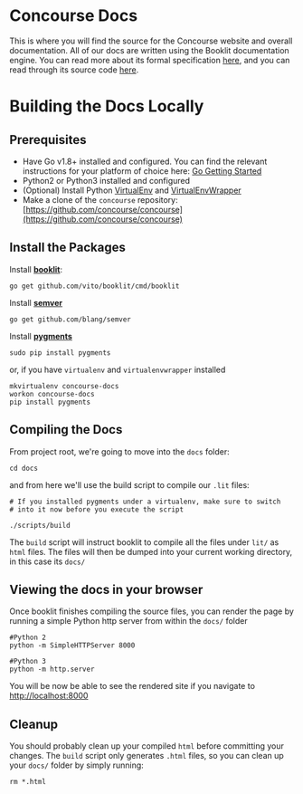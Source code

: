 # Concourse Docs
This is where you will find the source for the Concourse website and overall documentation. All of our docs are written using the Booklit documentation engine. You can read more about its formal specification [here](https://vito.github.io/booklit/), and you can read through its source code [here](https://github.com/vito/booklit). 

# Building the Docs Locally
## Prerequisites
* Have Go v1.8+ installed and configured. You can find the relevant instructions for your platform of choice here: [Go Getting Started](https://golang.org/doc/install) 
* Python2 or Python3 installed and configured
* (Optional) Install Python [VirtualEnv](https://virtualenv.pypa.io/en/stable/) and [VirtualEnvWrapper ](https://virtualenvwrapper.readthedocs.io/)
* Make a clone of the `concourse` repository: [https://github.com/concourse/concourse](https://github.com/concourse/concourse)

## Install the Packages
Install [**booklit**](https://github.com/vito/booklit): 

```
go get github.com/vito/booklit/cmd/booklit
```

Install [**semver**](https://github.com/blang/semver)

```
go get github.com/blang/semver
```

Install [**pygments**](http://pygments.org/)

```
sudo pip install pygments
```

or, if you have `virtualenv` and `virtualenvwrapper` installed

```
mkvirtualenv concourse-docs
workon concourse-docs
pip install pygments
```

## Compiling the Docs
From project root, we're going to move into the `docs` folder:

`cd docs`

and from here we'll use the build script to compile our `.lit` files:

```
# If you installed pygments under a virtualenv, make sure to switch 
# into it now before you execute the script

./scripts/build
```

The `build` script will instruct booklit to compile all the files under `lit/` as `html` files.
The files will then be dumped into your current working directory, in this case its `docs/`

## Viewing the docs in your browser
Once booklit finishes compiling the source files, you can render the page by running a simple Python http server from within the `docs/` folder

```
#Python 2
python -m SimpleHTTPServer 8000

#Python 3
python -m http.server
```

You will be now be able to see the rendered site if you navigate to [http://localhost:8000](http://localhost:8000)

## Cleanup
You should probably clean up your compiled `html` before committing your changes. The `build` script only generates `.html` files, so you can clean up your `docs/` folder by simply running: 

`rm *.html`

